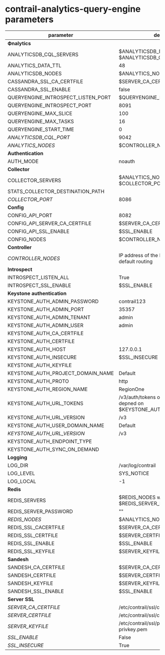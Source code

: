 # contrail-analytics-query-engine parameters

| parameter                          | default                                                                 |
| ---------------------------------- | ----------------------------------------------------------------------- |
| **Фnalytics**                      |                                                                         |
| ANALYTICSDB_CQL_SERVERS            | $ANALYTICSDB_NODES with $ANALYTICSDB_CQL_PORT                           |
| ANALYTICS_DATA_TTL                 | 48                                                                      |
| ANALYTICSDB_NODES                  | $ANALYTICS_NODES                                                        |
| CASSANDRA_SSL_CA_CERTFILE          | $SERVER_CA_CERTFILE                                                     |
| CASSANDRA_SSL_ENABLE               | false                                                                   |
| QUERYENGINE_INTROSPECT_LISTEN_PORT | $QUERYENGINE_INTROSPECT_PORT                                            |
| QUERYENGINE_INTROSPECT_PORT        | 8091                                                                    |
| QUERYENGINE_MAX_SLICE              | 100                                                                     |
| QUERYENGINE_MAX_TASKS              | 16                                                                      |
| QUERYENGINE_START_TIME             | 0                                                                       |
| *ANALYTICSDB_CQL_PORT*             | 9042                                                                    |
| *ANALYTICS_NODES*                  | $CONTROLLER_NODES                                                       |
| **Authentication**                 |                                                                         |
| AUTH_MODE                          | noauth                                                                  |
| **Сollector**                      |                                                                         |
| COLLECTOR_SERVERS                  | $ANALYTICS_NODES with $COLLECTOR_PORT                                   |
| STATS_COLLECTOR_DESTINATION_PATH   |                                                                         |
| *COLLECTOR_PORT*                   | 8086                                                                    |
| **Config**                         |                                                                         |
| CONFIG_API_PORT                    | 8082                                                                    |
| CONFIG_API_SERVER_CA_CERTFILE      | $SERVER_CA_CERTFILE                                                     |
| CONFIG_API_SSL_ENABLE              | $SSL_ENABLE                                                             |
| CONFIG_NODES                       | $CONTROLLER_NODES                                                       |
| **Controller**                     |                                                                         |
| *CONTROLLER_NODES*                 | IP address of the NIC performs default routing                          |
| **Introspect**                     |                                                                         |
| INTROSPECT_LISTEN_ALL              | True                                                                    |
| INTROSPECT_SSL_ENABLE              | $SSL_ENABLE                                                             |
| **Keystone authentication**        |                                                                         |
| KEYSTONE_AUTH_ADMIN_PASSWORD       | contrail123                                                             |
| KEYSTONE_AUTH_ADMIN_PORT           | 35357                                                                   |
| KEYSTONE_AUTH_ADMIN_TENANT         | admin                                                                   |
| KEYSTONE_AUTH_ADMIN_USER           | admin                                                                   |
| KEYSTONE_AUTH_CA_CERTFILE          |                                                                         |
| KEYSTONE_AUTH_CERTFILE             |                                                                         |
| KEYSTONE_AUTH_HOST                 | 127.0.0.1                                                               |
| KEYSTONE_AUTH_INSECURE             | $SSL_INSECURE                                                           |
| KEYSTONE_AUTH_KEYFILE              |                                                                         |
| KEYSTONE_AUTH_PROJECT_DOMAIN_NAME  | Default                                                                 |
| KEYSTONE_AUTH_PROTO                | http                                                                    |
| KEYSTONE_AUTH_REGION_NAME          | RegionOne                                                               |
| KEYSTONE_AUTH_URL_TOKENS           | /v3/auth/tokens or /v2.0/tokens in depned on $KEYSTONE_AUTH_URL_VERSION |
| KEYSTONE_AUTH_URL_VERSION          | /v3                                                                     |
| KEYSTONE_AUTH_USER_DOMAIN_NAME     | Default                                                                 |
| *KEYSTONE_AUTH_URL_VERSION*        | /v3                                                                     |
| KEYSTONE_AUTH_ENDPOINT_TYPE        |                                                                         |
| KEYSTONE_AUTH_SYNC_ON_DEMAND       |                                                                         |
| **Logging**                        |                                                                         |
| LOG_DIR                            | /var/log/contrail                                                       |
| LOG_LEVEL                          | SYS_NOTICE                                                              |
| LOG_LOCAL                          | -1                                                                      |
| **Redis**                          |                                                                         |
| REDIS_SERVERS                      | $REDIS_NODES with $REDIS_SERVER_PORT                                    |
| REDIS_SERVER_PASSWORD              | ""                                                                      |
| *REDIS_NODES*                      | $ANALYTICS_NODES                                                        |
| REDIS_SSL_CACERTFILE               | $SERVER_CA_CERTFILE                                                     |
| REDIS_SSL_CERTFILE                 | $SERVER_CERTFILE                                                        |
| REDIS_SSL_ENABLE                   | $SSL_ENABLE                                                             |
| REDIS_SSL_KEYFILE                  | $SERVER_KEYFILE                                                         |
| **Sandesh**                        |                                                                         |
| SANDESH_CA_CERTFILE                | $SERVER_CA_CERTFILE                                                     |
| SANDESH_CERTFILE                   | $SERVER_CERTFILE                                                        |
| SANDESH_KEYFILE                    | $SERVER_KEYFILE                                                         |
| SANDESH_SSL_ENABLE                 | $SSL_ENABLE                                                             |
| **Server SSL**                     |                                                                         |
| *SERVER_CA_CERTFILE*               | /etc/contrail/ssl/certs/ca-cert.pem                                     |
| *SERVER_CERTFILE*                  | /etc/contrail/ssl/certs/server.pem                                      |
| *SERVER_KEYFILE*                   | /etc/contrail/ssl/private/server-privkey.pem                            |
| *SSL_ENABLE*                       | False                                                                   |
| *SSL_INSECURE*                     | True                                                                    |
